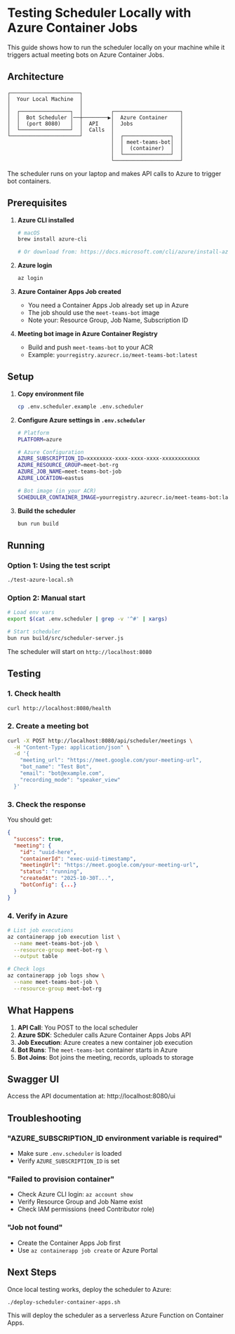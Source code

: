 # Testing Scheduler Locally with Azure Container Jobs

This guide shows how to run the scheduler locally on your machine while it triggers actual meeting bots on Azure Container Jobs.

## Architecture

```
┌──────────────────────┐
│  Your Local Machine  │
│                      │
│  ┌────────────────┐  │         ┌─────────────────────┐
│  │  Bot Scheduler │──┼────────▶│  Azure Container    │
│  │  (port 8080)   │  │  API    │  Jobs               │
│  └────────────────┘  │  Calls  │                     │
└──────────────────────┘         │  ┌───────────────┐  │
                                 │  │ meet-teams-bot│  │
                                 │  │  (container)  │  │
                                 │  └───────────────┘  │
                                 └─────────────────────┘
```

The scheduler runs on your laptop and makes API calls to Azure to trigger bot containers.

## Prerequisites

1. **Azure CLI installed**
   ```bash
   # macOS
   brew install azure-cli

   # Or download from: https://docs.microsoft.com/cli/azure/install-azure-cli
   ```

2. **Azure login**
   ```bash
   az login
   ```

3. **Azure Container Apps Job created**
   - You need a Container Apps Job already set up in Azure
   - The job should use the `meet-teams-bot` image
   - Note your: Resource Group, Job Name, Subscription ID

4. **Meeting bot image in Azure Container Registry**
   - Build and push `meet-teams-bot` to your ACR
   - Example: `yourregistry.azurecr.io/meet-teams-bot:latest`

## Setup

1. **Copy environment file**
   ```bash
   cp .env.scheduler.example .env.scheduler
   ```

2. **Configure Azure settings in `.env.scheduler`**
   ```bash
   # Platform
   PLATFORM=azure

   # Azure Configuration
   AZURE_SUBSCRIPTION_ID=xxxxxxxx-xxxx-xxxx-xxxx-xxxxxxxxxxxx
   AZURE_RESOURCE_GROUP=meet-bot-rg
   AZURE_JOB_NAME=meet-teams-bot-job
   AZURE_LOCATION=eastus

   # Bot image (in your ACR)
   SCHEDULER_CONTAINER_IMAGE=yourregistry.azurecr.io/meet-teams-bot:latest
   ```

3. **Build the scheduler**
   ```bash
   bun run build
   ```

## Running

### Option 1: Using the test script
```bash
./test-azure-local.sh
```

### Option 2: Manual start
```bash
# Load env vars
export $(cat .env.scheduler | grep -v '^#' | xargs)

# Start scheduler
bun run build/src/scheduler-server.js
```

The scheduler will start on `http://localhost:8080`

## Testing

### 1. Check health
```bash
curl http://localhost:8080/health
```

### 2. Create a meeting bot
```bash
curl -X POST http://localhost:8080/api/scheduler/meetings \
  -H "Content-Type: application/json" \
  -d '{
    "meeting_url": "https://meet.google.com/your-meeting-url",
    "bot_name": "Test Bot",
    "email": "bot@example.com",
    "recording_mode": "speaker_view"
  }'
```

### 3. Check the response
You should get:
```json
{
  "success": true,
  "meeting": {
    "id": "uuid-here",
    "containerId": "exec-uuid-timestamp",
    "meetingUrl": "https://meet.google.com/your-meeting-url",
    "status": "running",
    "createdAt": "2025-10-30T...",
    "botConfig": {...}
  }
}
```

### 4. Verify in Azure
```bash
# List job executions
az containerapp job execution list \
  --name meet-teams-bot-job \
  --resource-group meet-bot-rg \
  --output table

# Check logs
az containerapp job logs show \
  --name meet-teams-bot-job \
  --resource-group meet-bot-rg
```

## What Happens

1. **API Call**: You POST to the local scheduler
2. **Azure SDK**: Scheduler calls Azure Container Apps Jobs API
3. **Job Execution**: Azure creates a new container job execution
4. **Bot Runs**: The `meet-teams-bot` container starts in Azure
5. **Bot Joins**: Bot joins the meeting, records, uploads to storage

## Swagger UI

Access the API documentation at: http://localhost:8080/ui

## Troubleshooting

### "AZURE_SUBSCRIPTION_ID environment variable is required"
- Make sure `.env.scheduler` is loaded
- Verify `AZURE_SUBSCRIPTION_ID` is set

### "Failed to provision container"
- Check Azure CLI login: `az account show`
- Verify Resource Group and Job Name exist
- Check IAM permissions (need Contributor role)

### "Job not found"
- Create the Container Apps Job first
- Use `az containerapp job create` or Azure Portal

## Next Steps

Once local testing works, deploy the scheduler to Azure:
```bash
./deploy-scheduler-container-apps.sh
```

This will deploy the scheduler as a serverless Azure Function on Container Apps.
